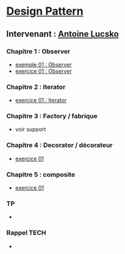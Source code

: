 # [Design Pattern](https://github.com/Antoine07/leaddev01/blob/main/05_DESIGN_PATTERNS/chap1_introduction.md)
## Intervenant : [Antoine Lucsko](https://github.com/Antoine07/)

### Chapitre 1 : Observer
* [exemple 01 : Observer](chap1_Observer/exemples/observable.php)
* [exercice 01 : Observer](chap1_Observer/exercices/01_cart/app)
### Chapitre 2 : Iterator
* [exercice 01 : Iterator](chap2_Iterator/exercices/01_Iterator/app/app.php)
### Chapitre 3 : Factory / fabrique
* voir support
### Chapitre 4 : Decorator / décorateur
* [exercice 01](chap4_Decorator/exercices/01/app)
### Chapitre 5 : composite
* [exercice 01](chap5_Composite/exercices/01/app)

### TP
*

### Rappel TECH
*